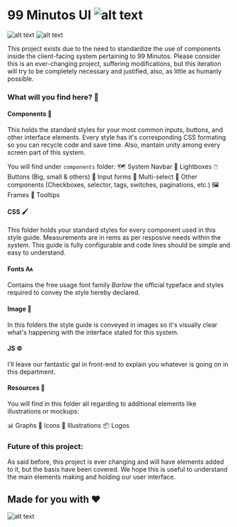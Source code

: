 # 99 Minutos UI ![alt text](https://raw.githubusercontent.com/zuritrujillo/99MinutosUI-Style-Guide/08fb12677c658926d2666877ce196c78402d37b8/resources/99Minutos-logos/99simple-logo.svg " Logo Title Text 1")
![alt text](https://img.shields.io/github/issues/zuritrujillo/99MinutosUI-Style-Guide) ![alt text](https://img.shields.io/badge/Ask%20me-anything-blue)

This project exists due to the need to standardize the use of components inside the client-facing system pertaining to 99 Minutos. Please consider this is an ever-changing project, suffering modifications, but this iteration will try to be completely necessary and justified, also, as little as humanly possible. 

### What will you find here? 🔎

#### Components 🧩

This holds the standard styles for your most common inputs, buttons, and other interface elements. Every style has it's corresponding CSS formating so you can recycle code and save time. Also, mantain unity among every screen part of this system.

You will find under ```components``` folder:
🗺️ System Navbar
🔆 Lightboxes
🖱️ Buttons (Big, small & others)
🔣 Input forms 
🔘 Multi-select
📑 Other components (Checkboxes, selector, tags, switches, paginations, etc.)
🖼️ Frames
🧰 Tooltips

#### CSS 🖌️

This folder holds your standard styles for every component used in this style guide. Measurements are in rems as per resposive needs within the system. This guide is fully configurable and code lines should be simple and easy to understand. 

#### Fonts 🗛

Contains the free usage font family _Barlow_ the official typeface and styles required to convey the style hereby declared. 

#### Image 👀

In this folders the style guide is conveyed in images so it's visually clear what's happening with the interface stated for this system. 

#### JS ⚙️

I'll leave our fantastic gal in front-end to explain you whatever is going on in this department. 

#### Resources 🧮
You will find in this folder all regarding to additional elements like illustrations or mockups:

📊 Graphs
🔣 Icons
🎴 Illustrations
📦 Logos

### Future of this project:

As said before, this project is ever changing and will have elements added to it, but the basis have been covered. We hope this is useful to understand the main elements making and holding our user interface. 


## Made for you with ❤️ 




![alt text](https://raw.githubusercontent.com/zuritrujillo/99MinutosUI-Style-Guide/08fb12677c658926d2666877ce196c78402d37b8/resources/99Minutos-logos/logo-99Minutos.svg "Logo Title Text 1")





